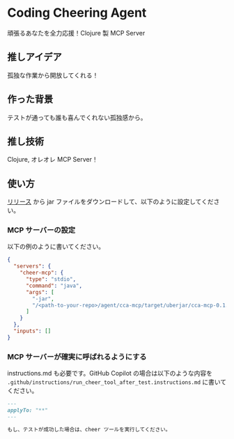 # Coding Cheering Agent

頑張るあなたを全力応援！Clojure 製 MCP Server

## 推しアイデア

孤独な作業から開放してくれる！

## 作った背景

テストが通っても誰も喜んでくれない孤独感から。


## 推し技術

Clojure, オレオレ MCP Server！

## 使い方

[リリース](https://github.com/yukinissie/agent/releases) から jar ファイルをダウンロードして、以下のように設定してください。

### MCP サーバーの設定

以下の例のように書いてください。

```json
{
  "servers": {
    "cheer-mcp": {
      "type": "stdio",
      "command": "java",
      "args": [
        "-jar",
        "/<path-to-your-repo>/agent/cca-mcp/target/uberjar/cca-mcp-0.1.0-SNAPSHOT-standalone.jar"
      ]
    }
  },
  "inputs": []
}
```

### MCP サーバーが確実に呼ばれるようにする

instructions.md も必要です。GitHub Copilot の場合は以下のような内容を `.github/instructions/run_cheer_tool_after_test.instructions.md` に書いてください。

```md
---
applyTo: "**"
---

もし、テストが成功した場合は、cheer ツールを実行してください。
```
